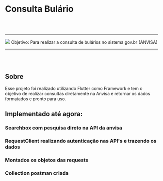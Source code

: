 # Consulta Bulário

<BR><BR>
  <hr/>
<img style="max-width: 200px; max-height: 600px" src="https://i.postimg.cc/PqnSV76M/consulta-anvisa.png"/>
Objetivo: Para realizar a consulta de bulários no sistema gov.br (ANVISA)
  <hr/>
  <BR><BR>
  
## Sobre

Esse projeto foi realizado utilizando Flutter como Framework e tem o objetivo de realizar consultas diretamente na Anvisa e retornar os dados formatados e pronto para uso.

## Implementado até agora:

### Searchbox com pesquisa direto na API da anvisa
### RequestClient realizando autenticação nas API's e trazendo os dados
### Montados os objetos das requests
### Collection postman criada
